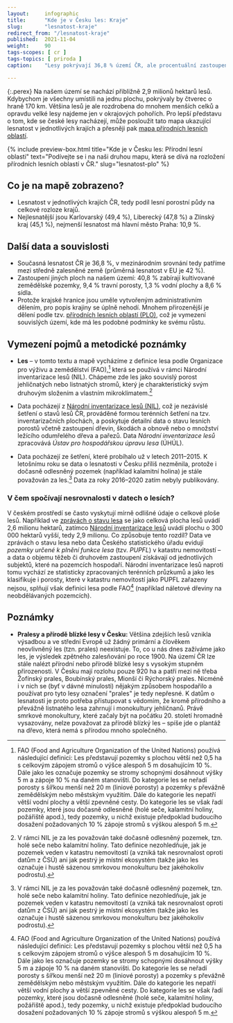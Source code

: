 ```yaml
---
layout:     infographic
title:      "Kde je v Česku les: Kraje"
slug:       "lesnatost-kraje"
redirect_from: "/lesnatost-kraje"
published:  2021-11-04
weight:     90
tags-scopes: [ cr ]
tags-topics: [ priroda ]
caption:    "Lesy pokrývají 36,8 % území ČR, ale procentuální zastoupení lesů v jednotlivých krajích se liší. Z krajů (mimo Prahu) je nejméně zalesněný Jihomoravský (29,7 %) a nejvíce Karlovarský kraj (49,4 %)."

---
```

{:.perex}
Na našem území se nachází přibližně 2,9 milionů hektarů lesů. Kdybychom je všechny umístili na jednu plochu, pokrývaly by čtverec o hraně 170 km. Většina lesů je ale rozdrobena do mnohem menších celků a opravdu velké lesy najdeme jen v okrajových pohořích. Pro lepší představu o tom, kde se české lesy nacházejí, může posloužit tato mapa ukazující lesnatost v jednotlivých krajích a přesněji pak [mapa přírodních lesních oblastí](/infografiky/lesnatost-plo).

{% include preview-box.html
    title="Kde je v Česku les: Přírodní lesní oblasti"
    text="Podívejte se i na naši druhou mapu, která se dívá na rozložení přírodních lesních oblastí v ČR."
    slug="lesnatost-plo"
%}

## Co je na mapě zobrazeno?

- Lesnatost v jednotlivých krajích ČR, tedy podíl lesní porostní půdy na celkové rozloze krajů.
- Nejlesnatější jsou Karlovarský (49,4 %), Liberecký (47,8 %) a Zlínský kraj (45,1 %), nejmenší lesnatost má hlavní město Praha: 10,9 %.

## Další data a souvislosti

- Současná lesnatost ČR je 36,8 %, v mezinárodním srovnání tedy patříme mezi středně zalesněné země (průměrná lesnatost v EU je 42 %).
- Zastoupení jiných ploch na našem území: 40,8 % zabírají kultivované zemědělské pozemky, 9,4 % travní porosty, 1,3 % vodní plochy a 8,6 % sídla.
- Protože krajské hranice jsou uměle vytvořeným administrativním dělením, pro popis krajiny se úplně nehodí. Mnohem přirozenější je dělení podle tzv. [přírodních lesních oblastí (PLO)](http://www.uhul.cz/nase-cinnost/oblastni-plany-rozvoje-lesu/prirodni-lesni-oblasti-plo), což je vymezení souvislých území, kde má les podobné podmínky ke svému růstu.

## Vymezení pojmů a metodické poznámky

- **Les** – v tomto textu a mapě vycházíme z definice lesa podle Organizace pro výživu a zemědělství (FAO),[^1] která se používá v rámci Národní inventarizace lesů (NIL). Chápeme zde les jako souvislý porost jehličnatých nebo listnatých stromů, který je charakteristický svým druhovým složením a vlastním mikroklimatem.[^3]

- Data pocházejí z [Národní inventarizace lesů (NIL)](http://www.uhul.cz/kdo-jsme/aktuality/938-publikace-narodni-inventarizace-lesu-v-ceske-republice-vysledky-druheho-cyklu-2011-2015), což je nezávislé šetření o stavů lesů ČR, prováděné formou terénních šetření na tzv. inventarizačních plochách, a poskytuje detailní data o stavu lesních porostů včetně zastoupení dřevin, škodách a obnově nebo o množství ležícího odumřelého dřeva a pařezů. Data *Národní inventarizace lesů* zpracovává *Ústav pro hospodářskou úpravu lesa* (ÚHÚL).

- Data pocházejí ze šetření, které probíhalo už v letech 2011–2015. K letošnímu roku se data o lesnatosti v Česku příliš nezměnila, protože i dočasně odlesněný pozemek (například kalamitní holina) je stále považován za les.[^3] Data za roky 2016–2020 zatím nebyly publikovány.

### V čem spočívají nesrovnalosti v datech o lesích?

V českém prostředí se často vyskytují mírně odlišné údaje o celkové ploše lesů. Například ve [zprávách o stavu lesa](http://eagri.cz/public/web/mze/lesy/lesnictvi/zprava-o-stavu-lesa-a-lesniho/) se jako celková plocha lesů uvádí 2,6 milionu hektarů, zatímco [Národní inventarizace lesů](http://www.uhul.cz/kdo-jsme/aktuality/938-publikace-narodni-inventarizace-lesu-v-ceske-republice-vysledky-druheho-cyklu-2011-2015) uvádí plochu o 300 000 hektarů vyšší, tedy 2,9 milionu. Co způsobuje tento rozdíl? Data ve zprávách o stavu lesa nebo data Českého statistického úřadu evidují *pozemky určené k plnění funkce lesa* (tzv. *PUPFL*) v katastru nemovitostí – a data o objemu těžeb či druhovém zastoupení získávají od jednotlivých subjektů, které na pozemcích hospodaří. Národní inventarizace lesů naproti tomu vychází ze statisticky zpracovaných terénních průzkumů a jako les klasifikuje i porosty, které v katastru nemovitostí jako PUPFL zařazeny nejsou, splňují však definici lesa podle FAO[^1] (například náletové dřeviny na neobdělávaných pozemcích).

## Poznámky

- **Pralesy a přírodě blízké lesy v Česku:** Většina zdejších lesů vznikla výsadbou a ve střední Evropě už žádný primární a člověkem neovlivněný les (tzn. prales) neexistuje. To, co u nás dnes zažíváme jako les, je výsledek zpětného zalesňování po roce 1900. Na území ČR lze stále nalézt přírodní nebo přírodě blízké lesy s vysokým stupněm přirozenosti. V Česku mají rozlohu pouze 920 ha a patří mezi ně třeba Žofínský prales, Boubínský prales, Mionší či Rýchorský prales. Nicméně i v nich se (byť v dávné minulosti) nějakým způsobem hospodařilo a používat pro tyto lesy označení "prales" je tedy nepřesné. K datům o lesnatosti je proto potřeba přistupovat s vědomím, že kromě přírodního a převážně listnatého lesa zahrnují i monokultury jehličnanů. Právě smrkové monokultury, které začaly být na počátku 20. století hromadně vysazovány, nelze považovat za přírodě blízký les – spíše jde o plantáž na dřevo, která nemá s přírodou mnoho společného.

[^1]: FAO (Food and Agriculture Organization of the United Nations) používá následující definici: Les představují pozemky s plochou větší než 0,5 ha s celkovým zápojem stromů o výšce alespoň 5 m dosahujícím 10 %. Dále jako les označuje pozemky se stromy schopnými dosáhnout výšky 5 m a zápoje 10 % na daném stanovišti. Do kategorie les se neřadí porosty s šířkou menší než 20 m (liniové porosty) a pozemky s převážně zemědělským nebo městským využitím. Dále do kategorie les nepatří větší vodní plochy a větší zpevněné cesty. Do kategorie les se však řadí pozemky, které jsou dočasně odlesněné (holé seče, kalamitní holiny, požářiště apod.), tedy pozemky, u nichž existuje předpoklad budoucího dosažení požadovaných 10 % zápoje stromů s výškou alespoň 5 m.
[^3]: V rámci NIL je za les považován také dočasně odlesněný pozemek, tzn. holé seče nebo kalamitní holiny. Tato definice nezohledňuje, jak je pozemek veden v katastru nemovitostí (a vzniká tak nesrovnalost oproti datům z ČSÚ) ani jak pestrý je místní ekosystém (takže jako les označuje i hustě sázenou smrkovou monokulturu bez jakéhokoliv podrostu).
